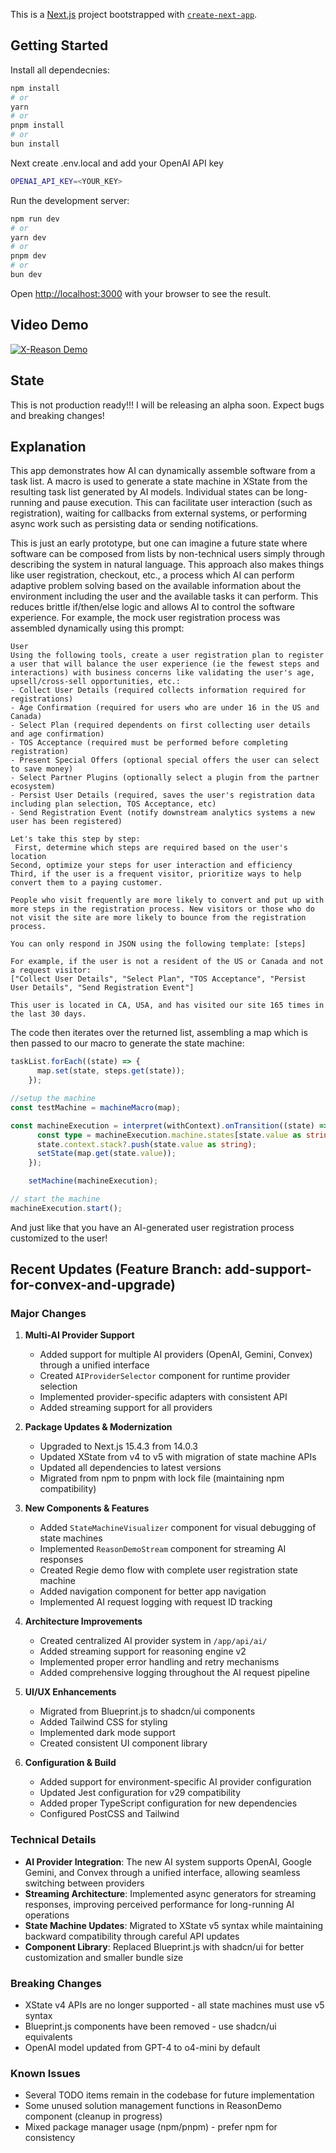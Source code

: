 This is a [Next.js](https://nextjs.org/) project bootstrapped with [`create-next-app`](https://github.com/vercel/next.js/tree/canary/packages/create-next-app).

## Getting Started
Install all dependecnies:

```bash
npm install
# or
yarn
# or
pnpm install
# or
bun install
```

Next create .env.local and add your OpenAI API key
```bash
OPENAI_API_KEY=<YOUR_KEY>
```

Run the development server:

```bash
npm run dev
# or
yarn dev
# or
pnpm dev
# or
bun dev
```

Open [http://localhost:3000](http://localhost:3000) with your browser to see the result.

## Video Demo
[![X-Reason Demo](http://img.youtube.com/vi/GqnSI1DDJe4/0.jpg)](http://www.youtube.com/watch?v=GqnSI1DDJe4 "X-Reason: Dynamic AI Generated Software Flows with X-State!")

## State
This is not production ready!!! I will be releasing an alpha soon. Expect bugs and breaking changes!

## Explanation
This app demonstrates how AI can dynamically assemble software from a task list. A macro is used to generate a state machine in XState from the resulting task list generated by AI models. Individual states can be long-running and pause execution. This can facilitate user interaction (such as registration), waiting for callbacks from external systems, or performing async work such as persisting data or sending notifications.

This is just an early prototype, but one can imagine a future state where software can be composed from lists by non-technical users simply through describing the system in natural language. This approach also makes things like user registration, checkout, etc., a process which AI can perform adaptive problem solving based on the available information about the environment including the user and the available tasks it can perform. This reduces brittle if/then/else logic and allows AI to control the software experience. For example, the mock user registration process was assembled dynamically using this prompt:
```text
User
Using the following tools, create a user registration plan to register a user that will balance the user experience (ie the fewest steps and interactions) with business concerns like validating the user's age, upsell/cross-sell opportunities, etc.:
- Collect User Details (required collects information required for registrations)
- Age Confirmation (required for users who are under 16 in the US and Canada)
- Select Plan (required dependents on first collecting user details and age confirmation)
- TOS Acceptance (required must be performed before completing registration)
- Present Special Offers (optional special offers the user can select to save money)
- Select Partner Plugins (optionally select a plugin from the partner ecosystem)
- Persist User Details (required, saves the user's registration data including plan selection, TOS Acceptance, etc)
- Send Registration Event (notify downstream analytics systems a new user has been registered)

Let's take this step by step:
 First, determine which steps are required based on the user's location
Second, optimize your steps for user interaction and efficiency
Third, if the user is a frequent visitor, prioritize ways to help convert them to a paying customer. 

People who visit frequently are more likely to convert and put up with more steps in the registration process. New visitors or those who do not visit the site are more likely to bounce from the registration process.

You can only respond in JSON using the following template: [steps]

For example, if the user is not a resident of the US or Canada and not a request visitor:
["Collect User Details", "Select Plan", "TOS Acceptance", "Persist User Details", "Send Registration Event"]

This user is located in CA, USA, and has visited our site 165 times in the last 30 days.
```
The code then iterates over the returned list, assembling a map which is then passed to our macro to generate the state machine:
```TypeScript
taskList.forEach((state) => {
      map.set(state, steps.get(state));
    });

//setup the machine
const testMachine = machineMacro(map);

const machineExecution = interpret(withContext).onTransition((state) => {
      const type = machineExecution.machine.states[state.value as string]?.meta?.type;
      state.context.stack?.push(state.value as string);
      setState(map.get(state.value));
    });

    setMachine(machineExecution);

// start the machine
machineExecution.start(); 
```
And just like that you have an AI-generated user registration process customized to the user!

## Recent Updates (Feature Branch: add-support-for-convex-and-upgrade)

### Major Changes

1. **Multi-AI Provider Support**
   - Added support for multiple AI providers (OpenAI, Gemini, Convex) through a unified interface
   - Created `AIProviderSelector` component for runtime provider selection
   - Implemented provider-specific adapters with consistent API
   - Added streaming support for all providers

2. **Package Updates & Modernization**
   - Upgraded to Next.js 15.4.3 from 14.0.3
   - Updated XState from v4 to v5 with migration of state machine APIs
   - Updated all dependencies to latest versions
   - Migrated from npm to pnpm with lock file (maintaining npm compatibility)

3. **New Components & Features**
   - Added `StateMachineVisualizer` component for visual debugging of state machines
   - Implemented `ReasonDemoStream` component for streaming AI responses
   - Created Regie demo flow with complete user registration state machine
   - Added navigation component for better app navigation
   - Implemented AI request logging with request ID tracking

4. **Architecture Improvements**
   - Created centralized AI provider system in `/app/api/ai/`
   - Added streaming support for reasoning engine v2
   - Implemented proper error handling and retry mechanisms
   - Added comprehensive logging throughout the AI request pipeline

5. **UI/UX Enhancements**
   - Migrated from Blueprint.js to shadcn/ui components
   - Added Tailwind CSS for styling
   - Implemented dark mode support
   - Created consistent UI component library

6. **Configuration & Build**
   - Added support for environment-specific AI provider configuration
   - Updated Jest configuration for v29 compatibility
   - Added proper TypeScript configuration for new dependencies
   - Configured PostCSS and Tailwind

### Technical Details

- **AI Provider Integration**: The new AI system supports OpenAI, Google Gemini, and Convex through a unified interface, allowing seamless switching between providers
- **Streaming Architecture**: Implemented async generators for streaming responses, improving perceived performance for long-running AI operations
- **State Machine Updates**: Migrated to XState v5 syntax while maintaining backward compatibility through careful API updates
- **Component Library**: Replaced Blueprint.js with shadcn/ui for better customization and smaller bundle size

### Breaking Changes

- XState v4 APIs are no longer supported - all state machines must use v5 syntax
- Blueprint.js components have been removed - use shadcn/ui equivalents
- OpenAI model updated from GPT-4 to o4-mini by default

### Known Issues

- Several TODO items remain in the codebase for future implementation
- Some unused solution management functions in ReasonDemo component (cleanup in progress)
- Mixed package manager usage (npm/pnpm) - prefer npm for consistency

